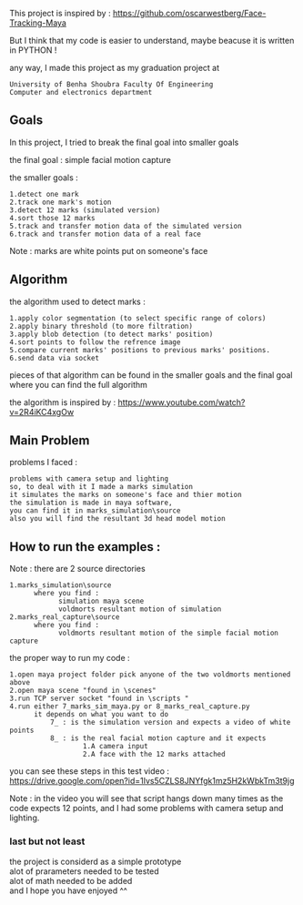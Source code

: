 This project is inspired by : https://github.com/oscarwestberg/Face-Tracking-Maya

But I think that my code is easier to understand, maybe beacuse it is written in PYTHON ! 

any way, I made this project as my graduation project at

    University of Benha Shoubra Faculty Of Engineering
    Computer and electronics department
    


## Goals 

In this project, I tried to break the final goal into smaller goals 

the final goal : simple facial motion capture 

the smaller goals : 

    1.detect one mark
    2.track one mark's motion
    3.detect 12 marks (simulated version)
    4.sort those 12 marks 
    5.track and transfer motion data of the simulated version
    6.track and transfer motion data of a real face 

Note : marks are white points put on someone's face
    
## Algorithm    

the algorithm used to detect marks :

    1.apply color segmentation (to select specific range of colors)
    2.apply binary threshold (to more filtration)
    3.apply blob detection (to detect marks' position) 
    4.sort points to follow the refrence image
    5.compare current marks' positions to previous marks' positions. 
    6.send data via socket 
    
pieces of that algorithm can be found in the smaller goals 
and the final goal where you can find the full algorithm 

the algorithm is inspired by : https://www.youtube.com/watch?v=2R4iKC4xgOw

## Main Problem

problems I faced : 
    
    problems with camera setup and lighting 
    so, to deal with it I made a marks simulation 
    it simulates the marks on someone's face and thier motion
    the simulation is made in maya software, 
    you can find it in marks_simulation\source
    also you will find the resultant 3d head model motion

## How to run the examples : 

Note : there are 2 source directories 

    1.marks_simulation\source
          where you find : 
                simulation maya scene 
                voldmorts resultant motion of simulation
    2.marks_real_capture\source
          where you find : 
                voldmorts resultant motion of the simple facial motion capture

the proper way to run my code : 

    1.open maya project folder pick anyone of the two voldmorts mentioned above
    2.open maya scene "found in \scenes"
    3.run TCP server socket "found in \scripts "
    4.run either 7_marks_sim_maya.py or 8_marks_real_capture.py
          it depends on what you want to do 
              7_ : is the simulation version and expects a video of white points
              8_ : is the real facial motion capture and it expects 
                      1.A camera input
                      2.A face with the 12 marks attached 
                     
you can see these steps in this test video :      
https://drive.google.com/open?id=1Ivs5CZLS8JNYfgk1mz5H2kWbkTm3t9jg
    
Note : in the video you will see that script hangs down many times
as the code expects 12 points, and I had some problems with camera setup and lighting. 

### last but not least
  the project is considerd as a simple prototype        
  alot of prarameters needed to be tested     
  alot of math needed to be added       
  and I hope you have enjoyed ^^ 
